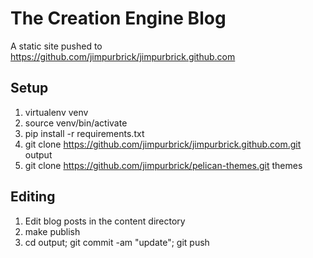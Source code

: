 The Creation Engine Blog
========================

A static site pushed to https://github.com/jimpurbrick/jimpurbrick.github.com

Setup
-----

1. virtualenv venv
2. source venv/bin/activate
3. pip install -r requirements.txt
4. git clone https://github.com/jimpurbrick/jimpurbrick.github.com.git output
5. git clone https://github.com/jimpurbrick/pelican-themes.git themes

Editing
-------

1. Edit blog posts in the content directory
2. make publish
3. cd output; git commit -am "update"; git push